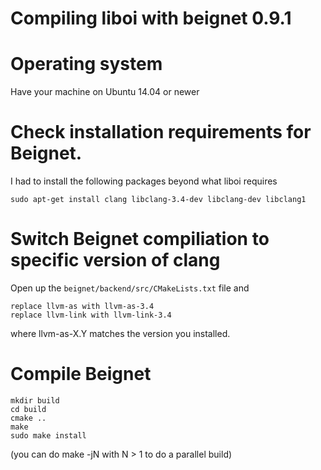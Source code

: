 
# Compiling liboi with beignet 0.9.1

# Operating system

Have your machine on Ubuntu 14.04 or newer

# Check installation requirements for Beignet. 

I had to install the following packages beyond what liboi requires

    sudo apt-get install clang libclang-3.4-dev libclang-dev libclang1

# Switch Beignet compiliation to specific version of clang

Open up the `beignet/backend/src/CMakeLists.txt` file and 

    replace llvm-as with llvm-as-3.4
    replace llvm-link with llvm-link-3.4

where llvm-as-X.Y matches the version you installed.

# Compile Beignet

    mkdir build
    cd build
    cmake ..
    make
    sudo make install

(you can do make -jN with N > 1 to do a parallel build)

